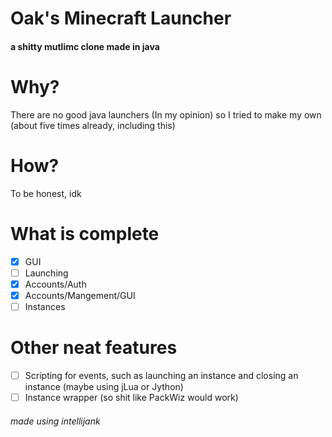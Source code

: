 # Oak's Minecraft Launcher
#### a shitty mutlimc clone made in java

# Why?
There are no good java launchers (In my opinion) so I tried to make my own (about five times already, including this)

# How?
To be honest, idk

# What is complete
- [x] GUI
- [ ] Launching
- [x] Accounts/Auth
- [x] Accounts/Mangement/GUI
- [ ] Instances

# Other neat features
- [ ] Scripting for events, such as launching an instance and closing an instance (maybe using jLua or Jython)
- [ ] Instance wrapper (so shit like PackWiz would work)

###### made using intellijank